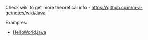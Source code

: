 Check wiki to get more theoretical info - https://github.com/m-a-ge/notes/wiki/Java

Examples:

* [HelloWorld.java](./examples/HelloWorld.java)